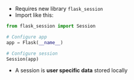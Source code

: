 - Requires new library `flask_session`
- Import like this:
```python
from flask_session import Session

# Configure app
app = Flask(__name__)

# Configure session
Session(app)
```

- A session is **user specific data** stored locally 